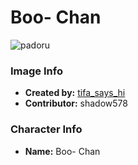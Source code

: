 # Boo- Chan

![padoru](https://raw.githubusercontent.com/shadow578/Padoru-Padoru/master/Padoru/other-boo.png "Boo- Chan")

### Image Info
* **Created by:**    [tifa_says_hi](https://twitter.com/Tifa_says_Hi/status/1074088401958187008)
* **Contributor:**   shadow578

### Character Info
* **Name:**   Boo- Chan


